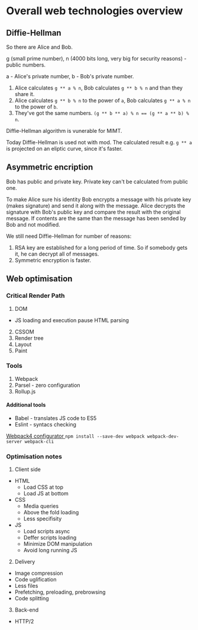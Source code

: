 # Overall web technologies overview

## Diffie-Hellman
So there are Alice and Bob.

g (small prime number), n (4000 bits long, very big for security reasons) - public numbers.

a - Alice's private number, b - Bob's private number.

1. Alice calculates `g ** a % n`, Bob calculates `g ** b % n` and than they share it.
2. Alice calculates `g ** b % n` to the power of `a`, Bob calculates `g ** a % n` to the power of `b`.
3. They've got the same numbers. `(g ** b ** a) % n == (g ** a ** b) % n`.

Diffie-Hellman algorithm is vunerable for MIMT.

Today Diffie-Hellman is used not with mod. The calculated result e.g. `g ** a` is projected on an eliptic curve, since it's faster. 

## Asymmetric encription

Bob has public and private key. Private key can't be calculated from public one.

To make Alice sure his identity Bob encrypts a message with his private key (makes signature) and send it along with the message. Alice decrypts the signature with Bob's public key and compare the result with the original message. If contents are the same than the message has been sended by Bob and not modified.

We still need Diffie-Hellman for number of reasons:
1. RSA key are established for a long period of time. So if somebody gets it, he can decrypt all of messages.
2. Symmetric encryption is faster.


## Web optimisation


### Critical Render Path
1. DOM
  - JS loading and execution pause HTML parsing
2. CSSOM
3. Render tree
4. Layout
5. Paint

### Tools
1. Webpack
2. Parsel - zero configuration
3. Rollup.js

#### Additional tools
- Babel - translates JS code to ES5
- Eslint - syntacs checking



[Webpack4 configurator ](https://createapp.dev/webpack)
`npm install --save-dev webpack webpack-dev-server webpack-cli`


### Optimisation notes

1. Client side
  - HTML
  	- Load CSS at top
  	- Load JS at bottom
  - CSS 
    - Media queries
    - Above the fold loading
    - Less specifisity
  - JS
    - Load scripts async
    - Deffer scripts loading
    - Minimize DOM manipulation
    - Avoid long running JS

2. Delivery
  - Image compression
  - Code uglification
  - Less files
  - Prefetching, preloading, prebrowsing
  - Code splitting
3. Back-end
  - HTTP/2

